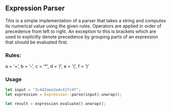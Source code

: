 ## Expression Parser

This is a simple implementation of a parser that takes a string and computes its numerical value using the given rules.
Operators are applied in order of precedence from left to right. An exception to this is brackets which are used to explicitly denote precedence by grouping parts of an expression that should be evaluated first.

### Rules:
a = ‘+’, b = ‘-’, c = ‘*’, d = ‘/’, e = ‘(’, f = ‘)’

### Usage
```rust
let input = "3c4d2aee2a4c41fc4f";
let expression = Expression::parse(input).unwrap();

let result = expression.evaluate().unwrap();
```
